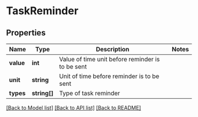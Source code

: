 # TaskReminder

## Properties
Name | Type | Description | Notes
------------ | ------------- | ------------- | -------------
**value** | **int** | Value of time unit before reminder is to be sent | 
**unit** | **string** | Unit of time before reminder is to be sent | 
**types** | **string[]** | Type of task reminder | 

[[Back to Model list]](../../README.md#documentation-for-models) [[Back to API list]](../../README.md#documentation-for-api-endpoints) [[Back to README]](../../README.md)


